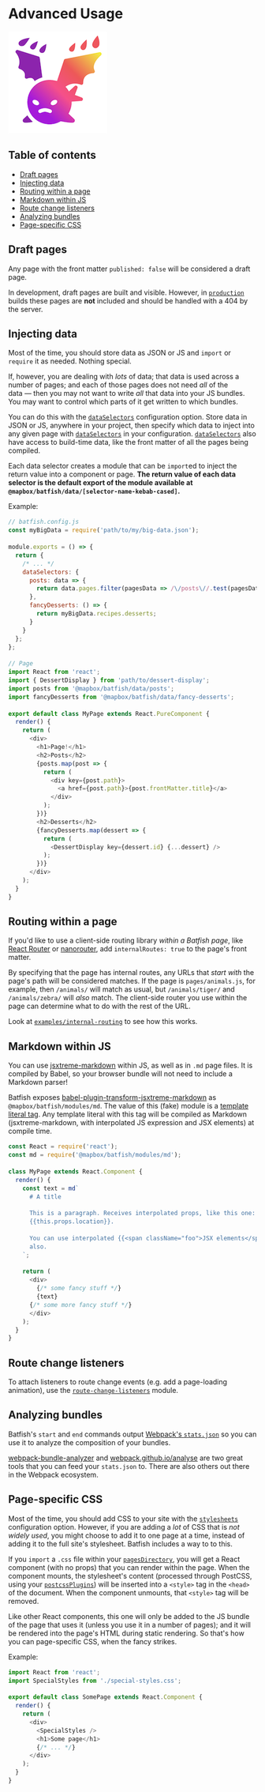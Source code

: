 # Advanced Usage

![](../batfish-ultra.png)

## Table of contents

- [Draft pages](#draft-pages)
- [Injecting data](#injecting-data)
- [Routing within a page](#routing-within-a-page)
- [Markdown within JS](#markdown-within-js)
- [Route change listeners](#route-change-listeners)
- [Analyzing bundles](#analyzing-bundles)
- [Page-specific CSS](#page-specific-css)

## Draft pages

Any page with the front matter `published: false` will be considered a draft page.

In development, draft pages are built and visible.
However, in [`production`] builds these pages are **not** included and should be handled with a 404 by the server.

## Injecting data

Most of the time, you should store data as JSON or JS and `import` or `require` it as needed.
Nothing special.

If, however, you are dealing with *lots* of data; that data is used across a number of pages; and each of those pages does not need *all* of the data — then you may not want to write *all* that data into your JS bundles.
You may want to control which parts of it get written to which bundles.

You can do this with the [`dataSelectors`] configuration option.
Store data in JSON or JS, anywhere in your project, then specify which data to inject into any given page with [`dataSelectors`] in your configuration.
[`dataSelectors`] also have access to build-time data, like the front matter of all the pages being compiled.

Each data selector creates a module that can be `import`ed to inject the return value into a component or page.
**The return value of each data selector is the default export of the module available at `@mapbox/batfish/data/[selector-name-kebab-cased]`.**

Example:

```js
// batfish.config.js
const myBigData = require('path/to/my/big-data.json');

module.exports = () => {
  return {
    /* ... */
    dataSelectors: {
      posts: data => {
        return data.pages.filter(pagesData => /\/posts\//.test(pagesData.path));
      },
      fancyDesserts: () => {
        return myBigData.recipes.desserts;
      }
    }
  };
};

// Page
import React from 'react';
import { DessertDisplay } from 'path/to/dessert-display';
import posts from '@mapbox/batfish/data/posts';
import fancyDesserts from '@mapbox/batfish/data/fancy-desserts';

export default class MyPage extends React.PureComponent {
  render() {
    return (
      <div>
        <h1>Page!</h1>
        <h2>Posts</h2>
        {posts.map(post => {
          return (
            <div key={post.path}>
              <a href={post.path}>{post.frontMatter.title}</a>
            </div>
          );
        })}
        <h2>Desserts</h2>
        {fancyDesserts.map(dessert => {
          return (
            <DessertDisplay key={dessert.id} {...dessert} />
          );
        })}
      </div>
    );
  }
}
```

## Routing within a page

If you'd like to use a client-side routing library *within a Batfish page*, like [React Router](https://reacttraining.com/react-router/) or [nanorouter](https://github.com/yoshuawuyts/nanorouter), add `internalRoutes: true` to the page's front matter.

By specifying that the page has internal routes, any URLs that *start with* the page's path will be considered matches.
If the page is `pages/animals.js`, for example, then `/animals/` will match as usual, but `/animals/tiger/` and `/animals/zebra/` will *also* match.
The client-side router you use within the page can determine what to do with the rest of the URL.

Look at [`examples/internal-routing`](../examples/internal-routing) to see how this works.

## Markdown within JS

You can use [jsxtreme-markdown](https://github.com/mapbox/jsxtreme-markdown) within JS, as well as in `.md` page files.
It is compiled by Babel, so your browser bundle will not need to include a Markdown parser!

Batfish exposes [babel-plugin-transform-jsxtreme-markdown] as `@mapbox/batfish/modules/md`.
The value of this (fake) module is a [template literal tag](https://developer.mozilla.org/en-US/docs/Web/JavaScript/Reference/Template_literals#Tagged_template_literals).
Any template literal with this tag will be compiled as Markdown (jsxtreme-markdown, with interpolated JS expression and JSX elements) at compile time.

```js
const React = require('react');
const md = require('@mapbox/batfish/modules/md');

class MyPage extends React.Component {
  render() {
    const text = md`
      # A title

      This is a paragraph. Receives interpolated props, like this one:
      {{this.props.location}}.

      You can use interpolated {{<span className="foo">JSX elements</span>}},
      also.
    `;

    return (
      <div>
        {/* some fancy stuff */}
        {text}
      {/* some more fancy stuff */}
      </div>
    );
  }
}
```

## Route change listeners

To attach listeners to route change events (e.g. add a page-loading animation), use the [`route-change-listeners`] module.

## Analyzing bundles

Batfish's `start` and `end` commands output [Webpack's `stats.json`](https://webpack.js.org/api/stats/) so you can use it to analyze the composition of your bundles.

[webpack-bundle-analyzer](https://github.com/th0r/webpack-bundle-analyzer) and [webpack.github.io/analyse](https://webpack.github.io/analyse/) are two great tools that you can feed your `stats.json` to.
There are also others out there in the Webpack ecosystem.

## Page-specific CSS

Most of the time, you should add CSS to your site with the [`stylesheets`] configuration option.
However, if you are adding a *lot* of CSS that is *not widely used*, you might choose to add it to one page at a time, instead of adding it to the full site's stylesheet.
Batfish includes a way to to this.

If you `import` a `.css` file within your [`pagesDirectory`], you will get a React component (with no props) that you can render within the page.
When the component mounts, the stylesheet's content (processed through PostCSS, using your [`postcssPlugins`]) will be inserted into a `<style>` tag in the `<head>` of the document.
When the component unmounts, that `<style>` tag will be removed.

Like other React components, this one will only be added to the JS bundle of the page that uses it (unless you use it in a number of pages); and it will be rendered into the page's HTML during static rendering.
So that's how you can page-specific CSS, when the fancy strikes.

Example:

```js
import React from 'react';
import SpecialStyles from './special-styles.css';

export default class SomePage extends React.Component {
  render() {
    return (
      <div>
        <SpecialStyles />
        <h1>Some page</h1>
        {/* ... */}
      </div>
    );
  }
}
```

[`route-change-listeners`]: ./batfish-modules.md#route-change-listeners

[babel-plugin-transform-jsxtreme-markdown]: https://github.com/mapbox/babel-plugin-transform-jsxtreme-markdown

[`stylesheets`]: ./configuration.md#stylesheets

[`pagesdirectory`]: ./configuration.md#pagesdirectory

[`postcssplugins`]: ./configuration.md#postcssplugins

[`production`]: ./configuration.md#production

[`dataselectors`]: ./configuration.md#dataselectors
